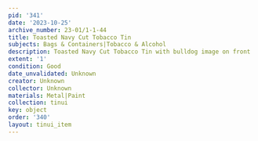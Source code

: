 ```yaml
---
pid: '341'
date: '2023-10-25'
archive_number: 23-01/1-1-44
title: Toasted Navy Cut Tobacco Tin
subjects: Bags & Containers|Tobacco & Alcohol
description: Toasted Navy Cut Tobacco Tin with bulldog image on front
extent: '1'
condition: Good
date_unvalidated: Unknown
creator: Unknown
collector: Unknown
materials: Metal|Paint
collection: tinui
key: object
order: '340'
layout: tinui_item
---
```

